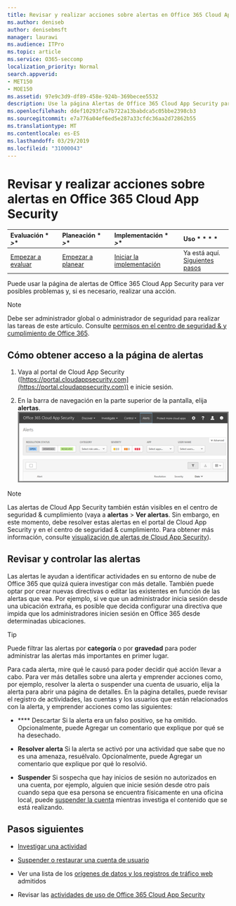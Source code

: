 ```yaml
---
title: Revisar y realizar acciones sobre alertas en Office 365 Cloud App Security
ms.author: deniseb
author: denisebmsft
manager: laurawi
ms.audience: ITPro
ms.topic: article
ms.service: O365-seccomp
localization_priority: Normal
search.appverid:
- MET150
- MOE150
ms.assetid: 97e9c3d9-df89-458e-924b-369becee5532
description: Use la página Alertas de Office 365 Cloud App Security para ver posibles problemas y emprender acciones. Puede omitir o resolver las alertas y, si es necesario, suspender una cuenta de usuario.
ms.openlocfilehash: ddef10293fca7b722a13babdca5c05bbe2398cb3
ms.sourcegitcommit: e7a776a04ef6ed5e287a33cfdc36aa2d72862b55
ms.translationtype: MT
ms.contentlocale: es-ES
ms.lasthandoff: 03/29/2019
ms.locfileid: "31000043"
---
```

# <a name="review-and-take-action-on-alerts-in-office-365-cloud-app-security"></a>Revisar y realizar acciones sobre alertas en Office 365 Cloud App Security
  
|Evaluación * *\>**|Planeación * *\>**|Implementación * *\>**|Uso * * * *|
|:-----|:-----|:-----|:-----|
|[Empezar a evaluar](office-365-cas-overview.md) <br/> |[Empezar a planear](get-ready-for-office-365-cas.md) <br/> |[Iniciar la implementación](turn-on-office-365-cas.md) <br/> |Ya está aquí.  <br/> [Siguientes pasos](#next-steps) <br/> |
   
Puede usar la página de alertas de Office 365 Cloud App Security para ver posibles problemas y, si es necesario, realizar una acción.
  
> [!NOTE]
> Debe ser administrador global o administrador de seguridad para realizar las tareas de este artículo. Consulte [permisos en el centro de seguridad &amp; y cumplimiento de Office 365](permissions-in-the-security-and-compliance-center.md). 
  
## <a name="how-to-get-to-the-alerts-page"></a>Cómo obtener acceso a la página de alertas

1. Vaya al portal de Cloud App Security ([https://portal.cloudappsecurity.com](https://portal.cloudappsecurity.com)) e inicie sesión.
  
2. En la barra de navegación en la parte superior de la pantalla, elija **alertas**.<br/>![En la página Alertas, puede ver las alertas que se han desencadenado y las acciones que se han llevado a cabo.](media/3b53d4c9-4b13-435d-8547-8c0f9ae6b914.png)
 
> [!NOTE]
> Las alertas de Cloud App Security también están visibles en el centro de seguridad & cumplimiento (vaya a **alertas** > **Ver alertas**. Sin embargo, en este momento, debe resolver estas alertas en el portal de Cloud App Security y en el centro de seguridad & cumplimiento. Para obtener más información, consulte [visualización de alertas de Cloud App Security](alert-policies.md#viewing-cloud-app-security-alerts)). 
 
## <a name="review-and-handle-alerts"></a>Revisar y controlar las alertas

Las alertas le ayudan a identificar actividades en su entorno de nube de Office 365 que quizá quiera investigar con más detalle. También puede optar por crear nuevas directivas o editar las existentes en función de las alertas que vea. Por ejemplo, si ve que un administrador inicia sesión desde una ubicación extraña, es posible que decida configurar una directiva que impida que los administradores inicien sesión en Office 365 desde determinadas ubicaciones.
  
> [!TIP]
> Puede filtrar las alertas por **categoría** o por **gravedad** para poder administrar las alertas más importantes en primer lugar. 
  
Para cada alerta, mire qué le causó para poder decidir qué acción llevar a cabo. Para ver más detalles sobre una alerta y emprender acciones como, por ejemplo, resolver la alerta o suspender una cuenta de usuario, elija la alerta para abrir una página de detalles. En la página detalles, puede revisar el registro de actividades, las cuentas y los usuarios que están relacionados con la alerta, y emprender acciones como las siguientes:
  
- **** Descartar Si la alerta era un falso positivo, se ha omitido. Opcionalmente, puede Agregar un comentario que explique por qué se ha desechado. 
    
- **Resolver alerta** Si la alerta se activó por una actividad que sabe que no es una amenaza, resuélvalo. Opcionalmente, puede Agregar un comentario que explique por qué lo resolvió. 
    
- **Suspender** Si sospecha que hay inicios de sesión no autorizados en una cuenta, por ejemplo, alguien que inicie sesión desde otro país cuando sepa que esa persona se encuentra físicamente en una oficina local, puede [suspender la cuenta](suspend-or-restore-an-account-in-ocas.md) mientras investiga el contenido que se está realizando. 
    
## <a name="next-steps"></a>Pasos siguientes

- [Investigar una actividad](investigate-an-activity-in-office-365-cas.md)
    
- [Suspender o restaurar una cuenta de usuario](suspend-or-restore-an-account-in-ocas.md)
    
- Ver una lista de los [orígenes de datos y los registros de tráfico web](web-traffic-logs-and-data-sources-for-ocas.md) admitidos
    
- Revisar las [actividades de uso de Office 365 Cloud App Security](utilization-activities-for-ocas.md)
    

